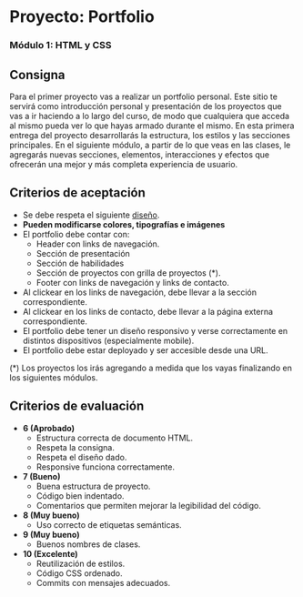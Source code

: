 # Proyecto: Portfolio

### Módulo 1: HTML y CSS

## Consigna

Para el primer proyecto vas a realizar un portfolio personal. Este sitio te servirá como introducción personal y presentación de los proyectos que vas a ir haciendo a lo largo del curso, de modo que cualquiera que acceda al mismo pueda ver lo que hayas armado durante el mismo. En esta primera entrega del proyecto desarrollarás la estructura, los estilos y las secciones principales. En el siguiente módulo, a partir de lo que veas en las clases, le agregarás nuevas secciones, elementos, interacciones y efectos que ofrecerán una mejor y más completa experiencia de usuario.

## Criterios de aceptación

- Se debe respeta el siguiente [diseño]().
- **Pueden modificarse colores, tipografías e imágenes**
- El portfolio debe contar con:
  - Header con links de navegación.
  - Sección de presentación 
  - Sección de habilidades
  - Sección de proyectos con grilla de proyectos (*).
  - Footer con links de navegación y links de contacto.
- Al clickear en los links de navegación, debe llevar a la sección correspondiente.
- Al clickear en los links de contacto, debe llevar a la página externa correspondiente.
- El portfolio debe tener un diseño responsivo y verse correctamente en distintos dispositivos (especialmente mobile).
- El portfolio debe estar deployado y ser accesible desde una URL.

(*) Los proyectos los irás agregando a medida que los vayas finalizando en los siguientes módulos.

## Criterios de evaluación

- **6 (Aprobado)**
  - Estructura correcta de documento HTML.
  - Respeta la consigna.
  - Respeta el diseño dado.
  - Responsive funciona correctamente.
- **7 (Bueno)**
  - Buena estructura de proyecto.
  - Código bien indentado.
  - Comentarios que permiten mejorar la legibilidad del código.  
- **8 (Muy bueno)**
  - Uso correcto de etiquetas semánticas.
- **9 (Muy bueno)**
  - Buenos nombres de clases.
- **10 (Excelente)**
  - Reutilización de estilos.
  - Código CSS ordenado.
  - Commits con mensajes adecuados.
